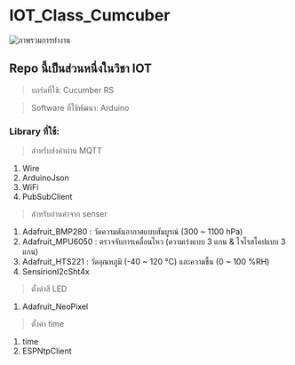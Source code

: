 # IOT_Class_Cumcuber
![ภาพรวมการทำงาน](image/ภาพรวม.png)

## Repo นี้เป็นส่วนหนึ่งในวิชา IOT 
> บอร์ดที่ใช้: Cucumber RS

> Software ที่ใช้พัฒนา: Arduino
### Library ที่ใช้:
> สำหรับส่งค่าผ่าน MQTT
1. Wire
2. ArduinoJson
3. WiFi
4. PubSubClient

> สำหรับอ่านค่าจาก senser
1. Adafruit_BMP280 : วัดความดันอากาศแบบสัมบูรณ์ (300 ~ 1100 hPa)
2. Adafruit_MPU6050 : ตรวจจับการเคลื่อนไหว (ความเร่งแบบ 3 แกน & ไจโรสโคปแบบ 3 แกน)
3. Adafruit_HTS221 : วัดอุณหภูมิ (-40 ~ 120 °C) และความชื้น (0 ~ 100 %RH)
4. SensirionI2cSht4x

> ตั้งค่าสี LED
1. Adafruit_NeoPixel

> ตั้งค่า time
1. time
2. ESPNtpClient
